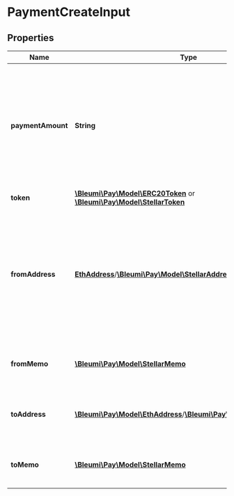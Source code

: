 # PaymentCreateInput

## Properties
Name | Type | Description | Notes
------------ | ------------- | ------------- | -------------
**paymentAmount** | **String** | Payment amount requested. | Minimum payment amount is 10.  Decimal places are restricted by the token being used. Please refer to the token list and ensure paymentAmount specified does not exceed the token capability. 
**token** | [**\Bleumi\Pay\Model\ERC20Token**](ERC20Token.md) or [**\Bleumi\Pay\Model\StellarToken**](StellarToken.md) | Details of the Token  | 
**fromAddress** | [**EthAddress**](EthAddress.md)/[**\Bleumi\Pay\Model\StellarAddress**](StellarAddress.md) | The source Network address from which payment is being made  |   (Optional) Refunds (for cancelled request or excess payment) will be sent to this address. Incoming payments are not processed until this field is set using the create or update endpoints.
**fromMemo** | [**\Bleumi\Pay\Model\StellarMemo**](StellarMemo.md) | Memo to be used while making a transfer to fromAddress |  [optional] Applicable only for Stellar Network
**toAddress** | [**\Bleumi\Pay\Model\EthAddress**](EthAddress.md)/[**\Bleumi\Pay\Model\StellarAddress**](StellarAddress.md) | The target Network address to which payment is being sent  | Payment amount (minus charges) will be sent to this address. 
**toMemo** | [**\Bleumi\Pay\Model\StellarMemo**](StellarMemo.md) | Memo to be used while making a transfer to toAddress |  [optional] Applicable only for Stellar Network
